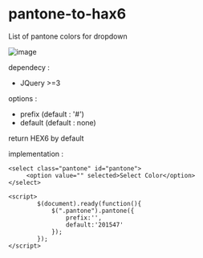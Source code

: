 # pantone-to-hax6

List of pantone colors for dropdown 

![image](https://github.com/moinshaikh4607/pantone-to-hax6/assets/86479182/402eee84-3c28-4110-b285-6b2bb0329540)

dependecy :
- JQuery  >=3

options :

- prefix (default : '#')
- default (default : none)

return HEX6 by default

implementation :

  
    <select class="pantone" id="pantone">
         <option value="" selected>Select Color</option>  
    </select>
      
    <script>
            $(document).ready(function(){
                $(".pantone").pantone({
                    prefix:'',
                    default:'201547'
                });
            });
    </script> 
